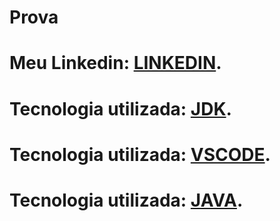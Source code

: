 # Prova

# Meu Linkedin: [LINKEDIN](https://www.linkedin.com/in/matheus-de-paula-costa-597a04273/).
# Tecnologia utilizada: [JDK](https://www.oracle.com/br/java/technologies/downloads/).
# Tecnologia utilizada: [VSCODE](https://code.visualstudio.com/).
# Tecnologia utilizada: [JAVA](https://www.java.com/pt-BR/).
